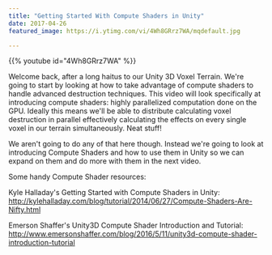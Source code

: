 ```yaml
---
title: "Getting Started With Compute Shaders in Unity"
date: 2017-04-26
featured_image: https://i.ytimg.com/vi/4Wh8GRrz7WA/mqdefault.jpg

---
```


{{% youtube id="4Wh8GRrz7WA" %}}

Welcome back, after a long haitus to our Unity 3D Voxel Terrain. We're going to start by looking at how to take advantage of compute shaders to handle advanced destruction techniques. This video will look specifically at introducing compute shaders: highly parallelized computation done on the GPU. Ideally this means we'll be able to distribute calculating voxel destruction in parallel effectively calculating the effects on every single voxel in our terrain simultaneously. Neat stuff!

We aren't going to do any of that here though. Instead we're going to look at introducing Compute Shaders and how to use them in Unity so we can expand on them and do more with them in the next video.

Some handy Compute Shader resources:

Kyle Halladay's Getting Started with Compute Shaders in Unity: http://kylehalladay.com/blog/tutorial/2014/06/27/Compute-Shaders-Are-Nifty.html

Emerson Shaffer's Unity3D Compute Shader Introduction and Tutorial: http://www.emersonshaffer.com/blog/2016/5/11/unity3d-compute-shader-introduction-tutorial